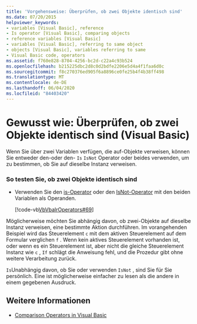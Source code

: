 ```yaml
---
title: 'Vorgehensweise: Überprüfen, ob zwei Objekte identisch sind'
ms.date: 07/20/2015
helpviewer_keywords:
- variables [Visual Basic], reference
- Is operator [Visual Basic], comparing objects
- reference variables [Visual Basic]
- variables [Visual Basic], referring to same object
- objects [Visual Basic], variables referring to same
- Visual Basic code, operators
ms.assetid: f760e828-8704-4256-bc2d-c22a4c93b524
ms.openlocfilehash: b215225dbc2d8c0d2bdfe2206e5d4a4f1faa6d0c
ms.sourcegitcommit: f8c270376ed905f6a8896ce0fe25b4f4b38ff498
ms.translationtype: MT
ms.contentlocale: de-DE
ms.lasthandoff: 06/04/2020
ms.locfileid: "84403420"
---
```

# <a name="how-to-test-whether-two-objects-are-the-same-visual-basic"></a>Gewusst wie: Überprüfen, ob zwei Objekte identisch sind (Visual Basic)
Wenn Sie über zwei Variablen verfügen, die auf-Objekte verweisen, können Sie entweder den-oder den- `Is` `IsNot` Operator oder beides verwenden, um zu bestimmen, ob Sie auf dieselbe Instanz verweisen.  
  
### <a name="to-test-whether-two-objects-are-the-same"></a>So testen Sie, ob zwei Objekte identisch sind  
  
- Verwenden Sie den [is-Operator](../../../language-reference/operators/is-operator.md) oder den [IsNot-Operator](../../../language-reference/operators/isnot-operator.md) mit den beiden Variablen als Operanden.  
  
     [!code-vb[VbVbalrOperators#69](~/samples/snippets/visualbasic/VS_Snippets_VBCSharp/VbVbalrOperators/VB/Class1.vb#69)]  
  
 Möglicherweise möchten Sie abhängig davon, ob zwei-Objekte auf dieselbe Instanz verweisen, eine bestimmte Aktion durchführen. Im vorangehenden Beispiel wird das Steuerelement `c` mit dem aktiven Steuerelement auf dem Formular verglichen `f` . Wenn kein aktives Steuerelement vorhanden ist, oder wenn es ein Steuerelement ist, aber nicht die gleiche Steuerelement Instanz wie `c` , `If` schlägt die Anweisung fehl, und die Prozedur gibt ohne weitere Verarbeitung zurück.  
  
 `Is`Unabhängig davon, ob Sie oder verwenden `IsNot` , sind Sie für Sie persönlich. Eine ist möglicherweise einfacher zu lesen als die andere in einem gegebenen Ausdruck.  
  
## <a name="see-also"></a>Weitere Informationen

- [Comparison Operators in Visual Basic](comparison-operators.md)
